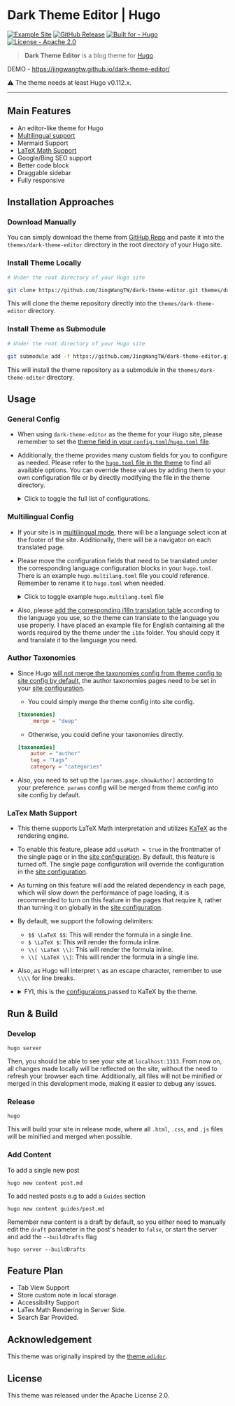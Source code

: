 # Dark Theme Editor | Hugo

[![Example Site](https://github.com/JingWangTW/dark-theme-editor/actions/workflows/hugo.yml/badge.svg)](https://github.com/JingWangTW/dark-theme-editor/actions/workflows/hugo.yml)
[![GitHub Release](https://img.shields.io/github/release/JingWangTW/dark-theme-editor?&color=03fcfc)]()
[![Built for - Hugo](https://img.shields.io/badge/Built_for-Hugo-a503fc)](https://gohugo.io/)
[![License - Apache 2.0](https://img.shields.io/badge/License-Apache_2.0-036bfc)](https://github.com/JingWangTW/dark-theme-editor/blob/main/LICENSE)

> **Dark Theme Editor** is a blog theme for [Hugo](https://gohugo.io/).

DEMO - <https://jingwangtw.github.io/dark-theme-editor/>

⚠️ The theme needs at least Hugo v0.112.x.

---

## Main Features

* An editor-like theme for Hugo
* [Multilingual support](#multilingual-config)
* Mermaid Support
* [LaTeX Math Support](#latex-math-support)
* Google/Bing SEO support
* Better code block
* Draggable sidebar
* Fully responsive

## Installation Approaches

### Download Manually

You can simply download the theme from [GitHub Repo](https://github.com/JingWangTW/dark-theme-editor) and paste it into the `themes/dark-theme-editor` directory in the root directory of your Hugo site.

### Install Theme Locally

```bash
# Under the root directory of your Hugo site

git clone https://github.com/JingWangTW/dark-theme-editor.git themes/dark-theme-editor
```

This will clone the theme repository directly into the `themes/dark-theme-editor` directory.

### Install Theme as Submodule

```bash
# Under the root directory of your Hugo site  

git submodule add -f https://github.com/JingWangTW/dark-theme-editor.git themes/dark-theme-editor
```

This will install the theme repository as a submodule in the `themes/dark-theme-editor` directory.

## Usage

### General Config

* When using `dark-theme-editor` as the theme for your Hugo site, please remember to set the [theme field in your `config.toml`/`hugo.toml` file](https://gohugo.io/getting-started/configuration/#theme).
* Additionally, the theme provides many custom fields for you to configure as needed. Please refer to the [`hugo.toml` file in the theme](https://github.com/JingWangTW/dark-theme-editor/blob/main/hugo.toml) to find all available options. You can override these values by adding them to your own configuration file or by directly modifying the file in the theme directory.
    <details>
    <summary>Click to toggle the full list of configurations.</summary>

    ```toml
    # Theme parameters
    [params]

        # Parameters applied in HTML <head>
        [params.site]
            # Website ICON
            faviconUrl = ""

            # Do you have any CSS in local? List them in an array.
            # They should be placed inside "/assets" dir.
            # Please list your files relative to the /assets directory.
            # Glob pattern is acceptable
            # If only a few pages need the extra style files, list them in the page metadata.
            localCss = []

            # Do you need to add any external CSS? List their URL in an array.
            # If only a few pages need the extra style files, list them in the page metadata.
            # These URLs will be inserted into <link> tags directly without any check.
            externalCss = []

            # Like the one above, but this will download a local copy and combine it with 
            # other CSS files into a single file while in production mode.
            externalCssDownload = []

            # Do you have any script in local? List them in an array.
            # They should be placed inside "/assets" dir.
            # Please list your files relative to the /assets directory.
            # Glob pattern is acceptable
            # If only a few pages need the extra script files, list them in the page metadata.
            localJs = []

            # Do you have any external Script need to add on? List their URL in an array.
            # If only a few pages need the extra script files, list them in the page metadata.
            # These URLs will be inserted into <script> tags directly without any check.
            externalJs = []

            # Like the one above, but this will download a local copy and combine it with 
            # other JS files into a single file while in production mode.
            externalJsDownload = []

            # The code you could get from Google Search Console.
            # Please patse the value of content xxx in the following items
            # <meta name="google-site-verification" content="xxxxxxxxxxxxxxxxxxxxxxxxxx" />
            googleVerification = ""

            # The code you could get from Microsoft Bing Webmater
            # Please patse the value of content xxx in the following items
            # <meta name="msvalidate.01" content="xxxxxxxxxxxxxxxxxxxx" />
            bingVerifivation = ""

        # Customized info shown in header of the page        # Customized info shown in header of the page
        [params.header]
            # Website title for header banner.
            title = "My New Hugo Site"

            # Subtitle for this site, used in homepage only
            subtitle = "A Site Built by Hugo"

            # Config about your's site logo, remove this item to hide the logo
            [params.header.logo]
                # Where is your site's URL
                imgUrl = ""

                # If the logo is clickable, where should it be linked?
                # In default, it will linked to the homepage of the site.
                logoLink = ""

        # Customized info shown in footer of the page
        [params.footer]
            # CopyRight string shown in the footer. Keep it an empty string or remove this item will hide it from the page.
            copyrightStr = "All Rights Reserved ®."

            # Should show the counter in the footer or not
            # In the home page, it will show the numbers of all pages
            # In the sections pages, it will show the numbers of pages within the section
            # In the taxonomy pages, it will show the numbers of pages belong to the taxonomy.
            # In the regular content pages, it will show the word count.
            counter = true

            # Should show the language of the page or not
            language = true

            # Should show the hugo version or not
            hugoVersion = true

            # Should show the theme info or not
            theme = true

            # Should show the edited time of the page or not
            modifiedTime = true

            # The format of the `modifiedTime`.
            # Refer to page https://gohugo.io/functions/format/ for more detail.
            # Below is the default format, please do not remove it, unless you set `false` in `modifiedTime` field.
            dateFormat = "Jan 02 2006 15:04:05"

            # Should show the current git HEAD hash or not
            # To make this show up correctly, please follow the prerequisites in page
            # https://gohugo.io/variables/git/
            gitHash = true

            # Social link in the footer, listed items are supported, delete unwanted items to hide it.
            [params.footer.socialLink]
                github = ""
                facebook = ""
                twitter = ""
                email = ""
                linkedin = ""
                instagram = ""
                telegram = ""
                medium = ""
                vimeo = ""
                youtube = ""

        # Metadata of the site, value will be used in HTML <header>
        # These value would be used when they didn't appear in the frontmatter of a single page.
        # In other words, these value will be overwritten by the frontmatter in the single page.
        [params.globalFrontmatter]
            # The author of this site. This will be shown in 
            # 1. the footer of all page
            # 2. the author filed in the single page. (this could be overwritten by the frontmatter of the single page.)
            # Keep it an empty string or remove this item will hide it from the page
            author = "Jing Wang"
            
            # Website description for RSS and SEO. Theme will generate a <meta> tag for this item
            description = "This is my new hugo site"

            # Website keywords. Theme will generate a <meta> tag for this item.
            keywords = "hugo,site,new"

        # Parameters applied in the homepage only
        [params.homePage]
            # Long Descripition shown in home page "Start Block". Is is recommended to have the paragraph shorter than 100 words.        
            siteLongDescription = "Hugo is a fast and easy-to-use static website generator written in Go. It renders a complete HTML website from content and templates in a directory, utilizing Markdown files for metadata. It's optimized for speed and suitable for various website types."

            # If you don't like the title of "siteLongDescription" be "Start" (default), 
            # you may change the value of this item to "Description" or something you like.
            siteLongDescriptionTitle = "Start"

            # Param to decide whether to show the most recent blog posts or not. (Default: true)
            showRecentPostsBlock = true

            # Param to decide how many recent posts to show in the home page. (Default: 5)
            numOfRecentPosts = 5

            # Parameter to decide whether to show the URL behind the title.
            # It will be more like an editor if it is shown. However, in general, it can be messy if it is displayed.        
            # (Default: true)
            recentPostShowUrl = true
        
        
        # Paramater applied in the single page
        # These values could be overwritten by the frontmatter in the single page.
        [params.page]
            # Should include Table of Content in front of the page or not.
            includeToc = true

            # Should show the author of the page or not.
            # The author name will be shown in the single page if and only if 
            #   1. this items been set as true and
            #   2. "aurthor" filed been provided in the 
            #       A. single page frontmatter or
            #       B. "author" filed in above "globalFrontmatter" block
            showAuthor = true

            # Should show the date of the page or not
            showDate = true

            # The format of the date.
            # Refer to page https://gohugo.io/functions/format/ for more detail.
            # Below is the default format, please do not remove it, unless you set `false` in `showDate` field.
            dateFormat = "2006.01.02"

            # Should show the estimate reading time in front of the page or not.
            showTimeToRead = true

            # Should show the breadcrumb in front of the page or not.
            showBreadcrumb = true

            # Should show the "copy" button in the codeblock or not.
            codeBlockCopible = true

            # Should include LaTeX support on a single page or not?
            # This parameter will be overwritten by the page front matter (if it has been set).
            # Since enabling this configuration loads some external JavaScript, 
            #   it will slow down the page loading speed. 
            # It's recommended to keep it turned off by default and only enable this configuration when required.
            useMath = false

            # Filed tp describe how should we pass the "trust" params to the `KaTex` module.
            # Thos params would affect if we could trust the HTML related code in LaTex blocks.
            # https://katex.org/docs/options.html
            trustedmath = false

        [params.preference]
            # Use "true" to show the real fila name in both breadcrumb and the sidebar
            # Use "false" to show the tile in the file in both breadcrumb and the sidebar
            showFileName = false
    ```

    </details>

### Multilingual Config

* If your site is in [multilingual mode](https://gohugo.io/content-management/multilingual/), there will be a language select icon at the footer of the site. Additionally, there will be a navigator on each translated page.
* Please move the configuration fields that need to be translated under the corresponding language configuration blocks in your `hugo.toml`. There is an example `hugo.multilang.toml` file you could reference. Remember to rename it to `hugo.toml` when needed.
    <details>
    <summary>Click to toggle example <code>hugo.multilang.toml</code> file</summary>

    ```toml
    # Multilingual Setting
    [languages]
        
        [languages.en]
            
            # hugo multilingual setting
            languageCode = 'en-US'
            languageDirection = 'ltr'
            languageName = 'English'
            weight = 1
            
            # Configs that were originally in the "params" section but need to be translated.
            [languages.en.params]
                
                [languages.en.params.header]
                    # Website title for header banner.
                    title = "My New Hugo Site"

                    # Subtitle for this site, used in homepage only
                    subtitle = 'A Site Built by Hugo'
                
                [languages.en.params.footer]
                    # CopyRight string shown in the footer. Keep it an empty string or remove this item will hide it from the page.
                    copyrightStr = "All Rights Reserved ®."

                [languages.en.params.globalFrontmatter]
                    # The author of this site. This will be shown in 
                    # 1. the footer of all page
                    # 2. the author filed in the single page. (this could be overwritten by the frontmatter of the single page.)
                    # Keep it an empty string or remove this item will hide it from the page
                    author = "Jing Wang"
                    
                    # Website description for RSS and SEO. Theme will generate a <meta> tag for this item
                    description = "This is my new hugo site"

                    # Website keywords. Theme will generate a <meta> tag for this item.
                    keywords = "hugo,site,new"

                [languages.en.params.homePage]

                    # Long Descripition shown in home page "Start Block". Is is recommended to have the paragraph shorter than 100 words.        
                    siteLongDescription = "Hugo is a fast and easy-to-use static website generator written in Go. It renders a complete HTML website from content and templates in a directory, utilizing Markdown files for metadata. It's optimized for speed and suitable for various website types."

                    # If you don't like the title of "siteLongDescription" be "Start" (default), 
                    # you may change the value of this item to "Description" or something you like.
                    siteLongDescriptionTitle = "Start"

        # 設定為繁體中文
        [languages.zh]

            # Hugo 多語言設定
            languageCode = 'zh-Hant-TW'
            languageDirection = 'ltr'
            languageName = '繁體中文'
            weight = 2

            # 原本位於 "params" 區段但需要翻譯的設定
            [languages.zh.params]
                
                [languages.zh.params.header]
                    # 頁首橫幅的網站標題。
                    title = "我的新 Hugo 網站"

                    # 本站的副標題，僅用於首頁
                    subtitle = '由 Hugo 建立的網站'

                [languages.zh.params.footer]
                    # 在頁尾顯示的版權字串。將其保留為空字串或刪除此項目可將其從頁面中隱藏。
                    copyrightStr = "版權所有 ®."

                [languages.zh.params.globalFrontmatter]
                    # 本站的作者。將顯示於
                    # 1. 所有頁面的頁尾
                    # 2. 單頁的作者欄位中（可被單頁的前置資料覆寫）
                    # 將其保留為空字串或刪除此項目可將其從頁面中隱藏
                    author = "王靖"

                    # 用於 RSS 和 SEO 的網站描述。主題將為此項目生成 <meta> 標籤
                    description = "這是我的新 Hugo 網站"

                    # 網站關鍵字。主題將為此項目生成 <meta> 標籤
                    keywords = "hugo,網站,新"

                [languages.zh.params.homePage]

                    # 在首頁「開始區塊」中顯示的詳細描述。建議段落長度不超過 100 個字。
                    siteLongDescription = "Hugo 是一個快速且易於使用的靜態網站產生器，用 Go 語言編寫。它可以從目錄中的內容和模板呈現完整的 HTML 網站，利用 Markdown 檔案進行元數據。它針對速度進行了優化，適用於各種類型的網站。"

                    # 如果您不喜歡 "siteLongDescription" 的標題是「開始」（默認值），
                    # 您可以將此項目的值更改為「描述」或您喜歡的其他內容。
                    siteLongDescriptionTitle = "開始"


        # Spracheinstellung für Deutsch
        [languages.de]

            languageCode = 'de-DE'
            languageDirection = 'ltr'
            languageName = 'Deutsch'
            title = 'Projekt Dokumentation'
            weight = 3

            # Konfigurationen, die ursprünglich im Abschnitt "params" waren, aber übersetzt werden müssen.
            [languages.de.params]
                
                [languages.de.params.header]
                    # Website-Titel für den Kopfzeilenbanner.
                    title = "Meine neue Hugo-Website"

                    # Untertitel für diese Seite, nur auf der Startseite verwendet
                    subtitle = 'Eine Website erstellt von Hugo'
                
                [languages.de.params.footer]
                    # Urheberrechtszeichenfolge im Footer angezeigt. Lassen Sie es leer oder entfernen Sie diesen Eintrag, um sie von der Seite auszublenden.
                    copyrightStr = "Alle Rechte vorbehalten ®."

                [languages.de.params.globalFrontmatter]
                    # Der Autor dieser Website. Dies wird angezeigt in 
                    # 1. im Footer auf allen Seiten
                    # 2. dem Autorenfeld auf der Einzelseite. (dies kann durch das Frontmatter der Einzelseite überschrieben werden.)
                    # Lassen Sie es leer oder entfernen Sie diesen Eintrag, um ihn von der Seite auszublenden.
                    author = "Jing Wang"
                    
                    # Website-Beschreibung für RSS und SEO. Das Theme generiert ein <meta>-Tag für diesen Eintrag
                    description = "Das ist meine neue Hugo-Website"

                    # Website-Schlüsselwörter. Das Theme generiert ein <meta>-Tag für diesen Eintrag.
                    keywords = "hugo,website,neu"

                [languages.de.params.homePage]
                    # Lange Beschreibung im "Start Block" auf der Startseite angezeigt. Es wird empfohlen, den Absatz kürzer als 100 Wörter zu halten.        
                    siteLongDescription = "Hugo ist ein schneller und benutzerfreundlicher statischer Website-Generator, der in Go geschrieben ist. Er rendert eine vollständige HTML-Website aus Inhalten und Vorlagen in einem Verzeichnis und verwendet Markdown-Dateien für Metadaten. Er ist optimiert für Geschwindigkeit und für verschiedene Arten von Websites geeignet."

                    # Wenn Ihnen der Titel von "siteLongDescription" nicht gefällt, der standardmäßig "Start" ist, 
                    # können Sie den Wert dieses Elements in "Beschreibung" oder etwas ähnliches ändern, das Ihnen gefällt.
                    siteLongDescriptionTitle = "Start"

    # Theme parameters
    [params]

        # Parameters applied in HTML <head>
        [params.site]
            # Website ICON
            faviconUrl = ""

            # Do you have any CSS in local? List them in an array.
            # They should be placed inside "/assets" dir.
            # And don't named the file as "index.css" and "style.css".
            # These two files are used by the theme.
            localCss = []

            # Do you need to add any external CSS? List them in an array.
            externalCss = []

            # Do you have any script in local? List them in an array.
            # They should be placed inside "/assets" dir.
            # And don't named the file as "index.js"
            # Theis file is used by the theme.
            localJs = []

            # Do you have any external Script need to add on? List them in an array.
            externalJs = []

            # The code you could get from Google Search Console.
            # Please patse the value of content xxx in the following items
            # <meta name="google-site-verification" content="xxxxxxxxxxxxxxxxxxxxxxxxxx" />
            googleVerification = ""

            # The code you could get from Microsoft Bing Webmater
            # Please patse the value of content xxx in the following items
            # <meta name="msvalidate.01" content="xxxxxxxxxxxxxxxxxxxx" />
            bingVerifivation = ""

        # Customized info shown in header of the page
        [params.header]
            # Config about your's site logo, remove this item to hide the logo
            [params.header.logo]
                # Where is your site's URL
                imgUrl = ""

                # If the logo is clickable, where should it be linked?
                # In default, it will linked to the homepage of the site.
                logoLink = ""

        # Customized info shown in footer of the page
        [params.footer]
            # Should show the counter in the footer or not
            # In the home page, it will show the numbers of all pages
            # In the sections pages, it will show the numbers of pages within the section
            # In the taxonomy pages, it will show the numbers of pages belong to the taxonomy.
            # In the regular content pages, it will show the word count.
            counter = true

            # Should show the language of the page or not
            language = true

            # Should show the hugo version or not
            hugoVersion = true

            # Should show the theme info or not
            theme = true

            # Should show the edited time of the page or not
            modifiedTime = true

            # The format of the `modifiedTime`.
            # Refer to page https://gohugo.io/functions/format/ for more detail.
            # Below is the default format, please do not remove it, unless you set `false` in `modifiedTime` field.
            dateFormat = "Jan 02 2006 15:04:05"

            # Should show the current git HEAD hash or not
            # To make this show up correctly, please follow the prerequisites in page
            # https://gohugo.io/variables/git/
            gitHash = true

            # Social link in the footer, listed items are supported, delete unwanted items to hide it.
            [params.footer.socialLink]
                github = ""
                facebook = ""
                twitter = ""
                email = ""
                linkedin = ""
                instagram = ""
                telegram = ""
                medium = ""
                vimeo = ""
                youtube = ""

        # Parameters applied in the homepage only
        [params.homePage]
            # Param to decide whether to show the most recent blog posts or not. (Default: true)
            showRecentPostsBlock = true

            # Param to decide how many recent posts to show in the home page. (Default: 5)
            numOfRecentPosts = 5

            # Parameter to decide whether to show the URL behind the title.
            # It will be more like an editor if it is shown. However, in general, it can be messy if it is displayed.        
            # (Default: true)
            recentPostShowUrl = true
        
        
        # Paramater applied in the single page
        # These values could be overwritten by the frontmatter in the single page.
        [params.page]
            # Should include Table of Content in front of the page or not.
            includeToc = true

            # Should show the author of the page or not.
            # The author name will be shown in the single page if and only if 
            #   1. this items been set as true and
            #   2. "aurthor" filed been provided in the 
            #       A. single page frontmatter or
            #       B. "author" filed in above "globalFrontmatter" block
            showAuthor = true

            # Should show the date of the page or not
            showDate = true

            # The format of the date.
            # Refer to page https://gohugo.io/functions/format/ for more detail.
            # Below is the default format, please do not remove it, unless you set `false` in `showDate` field.
            dateFormat = "2006.01.02"

            # Should show the estimate reading time in front of the page or not.
            showTimeToRead = true

            # Should show the breadcrumb in front of the page or not.
            showBreadcrumb = true

            # Should show the "copy" button in the codeblock or not.
            codeBlockCopible = true

            # Should include LaTeX support on a single page or not?
            # This parameter will be overwritten by the page front matter (if it has been set).
            # Since enabling this configuration loads some external JavaScript, 
            #   it will slow down the page loading speed. 
            # It's recommended to keep it turned off by default and only enable this configuration when required.
            useMath = false
            
            # Filed tp describe how should we pass the "trust" params to the `KaTex` module.
            # Thos params would affect if we could trust the HTML related code in LaTex blocks.
            # https://katex.org/docs/options.html
            trustedmath = false

        [params.preference]
            # Use "true" to show the real fila name in both breadcrumb and the sidebar
            # Use "false" to show the tile in the file in both breadcrumb and the sidebar
            showFileName = false
    ```

    </details>
* Also, please [add the corresponding i18n translation table](https://gohugo.io/functions/lang/translate/) according to the language you use, so the theme can translate to the language you use properly. I have placed an example file for English containing all the words required by the theme under the `i18n` folder. You should copy it and translate it to the language you need.

### Author Taxonomies

* Since Hugo [will not merge the taxonomies config from theme config to site config by default](https://gohugo.io/getting-started/configuration/#merge-configuration-from-themes), the author taxonomies pages need to be set in your [site configuration].
    * You could simply merge the theme config into site config.  

    ```toml
    [taxonomies]
        _merge = "deep"
    ```

    * Otherwise, you could define your taxonomies directly.

    ```toml
    [taxonomies]
        autor = "author"
        tag = "tags"
        category = "categories"
    ```

* Also, you need to set up the `[params.page.showAuthor]` according to your preference. `params` config will be merged from theme config into site config by default.

### LaTex Math Support

* This theme supports LaTeX Math interpretation and utilizes [KaTeX](https://katex.org/) as the rendering engine.
* To enable this feature, please add `useMath = true` in the frontmatter of the single page or in the [site configuration]. By default, this feature is turned off. The single page configuration will override the configuration in the [site configuration].
* As turning on this feature will add the related dependency in each page, which will slow down the performance of page loading, it is recommended to turn on this feature in the pages that require it, rather than turning it on globally in the [site configuration].
* By default, we support the following delimiters:
    * `$$ \LaTeX $$`: This will render the formula in a single line.
    * `$ \LaTeX $`: This will render the formula inline.
    * `\\( \LaTeX \\)`: This will render the formula inline.
    * `\\[ \LaTeX \\]`: This will render the formula in a single line.
* Also, as Hugo will interpret `\` as an escape character, remember to use `\\\\` for line breaks.
* <details>
  <summary>FYI, this is the <a href="https://katex.org/docs/options"> configuraions </a> passed to KaTeX by the theme.</summary>

    ```js
    renderMathInElement(document.body, {
        // customised options
        // auto-render specific keys, e.g.:
        delimiters: [
            { left: "$$", right: "$$", display: true },
            { left: "$", right: "$", display: false },
            { left: "\\(", right: "\\)", display: false },
            { left: "\\[", right: "\\]", display: true },
        ],
        // rendering keys, e.g.:
        throwOnError: false,
    });
    ```

  </details>

## Run & Build

### Develop

```
hugo server
```

Then, you should be able to see your site at `localhost:1313`. From now on, all changes made locally will be reflected on the site, without the need to refresh your browser each time. Additionally, all files will not be minified or merged in this development mode, making it easier to debug any issues.

### Release

```
hugo
```

This will build your site in release mode, where all `.html`, `.css`, and `.js` files will be minified and merged when possible.

### Add Content

To add a single new post
```
hugo new content post.md
```

To add nested posts e.g to add a `Guides` section
```
hugo new content guides/post.md
```

Remember new content is a draft by default, so you either need to manually edit the `draft` parameter in the post's header to `false`, or start the server and add the `--buildDrafts` flag
```
hugo server --buildDrafts
```

## Feature Plan

* Tab View Support
* Store custom note in local storage.
* Accessibility Support
* LaTex Math Rendering in Server Side.
* Search Bar Provided.

## Acknowledgement

This theme was originally inspired by the [theme `edidor`](https://github.com/sfengyuan/edidor).

## License

This theme was released under the Apache License 2.0.

[site configuration]: https://gohugo.io/getting-started/configuration/
